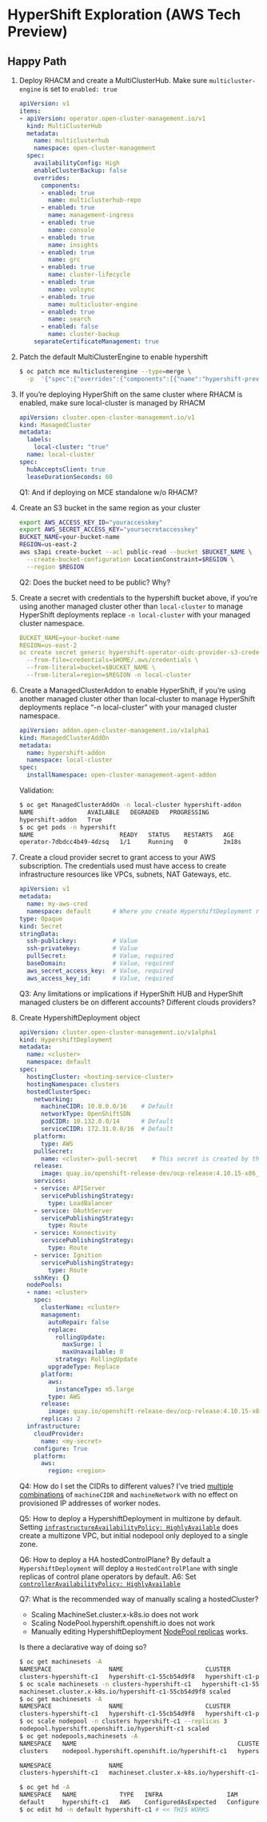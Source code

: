 # HyperShift Exploration (AWS Tech Preview)

## Happy Path

1. Deploy RHACM and create a MultiClusterHub. Make sure `multicluster-engine` is set to `enabled: true`

    ```yaml
    apiVersion: v1
    items:
    - apiVersion: operator.open-cluster-management.io/v1
      kind: MultiClusterHub
      metadata:
        name: multiclusterhub
        namespace: open-cluster-management
      spec:
        availabilityConfig: High
        enableClusterBackup: false
        overrides:
          components:
          - enabled: true
            name: multiclusterhub-repo
          - enabled: true
            name: management-ingress
          - enabled: true
            name: console
          - enabled: true
            name: insights
          - enabled: true
            name: grc
          - enabled: true
            name: cluster-lifecycle
          - enabled: true
            name: volsync
          - enabled: true
            name: multicluster-engine
          - enabled: true
            name: search
          - enabled: false
            name: cluster-backup
        separateCertificateManagement: true
    ```

2. Patch the default MultiClusterEngine to enable hypershift

    ```bash
    $ oc patch mce multiclusterengine --type=merge \
      -p  '{"spec":{"overrides":{"components":[{"name":"hypershift-preview" "enabled": true}]}}}'
    ```

3. If you’re deploying HyperShift on the same cluster where RHACM is enabled, make sure local-cluster is managed by RHACM

    ```yaml
    apiVersion: cluster.open-cluster-management.io/v1
    kind: ManagedCluster
    metadata:
      labels:
        local-cluster: "true"
      name: local-cluster
    spec:
      hubAcceptsClient: true
      leaseDurationSeconds: 60
    ```

    Q1: And if deploying on MCE standalone w/o RHACM?

4. Create an S3 bucket in the same region as your cluster

    ```bash
    export AWS_ACCESS_KEY_ID="youraccesskey"
    export AWS_SECRET_ACCESS_KEY="yoursecretaccesskey"
    BUCKET_NAME=your-bucket-name
    REGION=us-east-2
    aws s3api create-bucket --acl public-read --bucket $BUCKET_NAME \
      --create-bucket-configuration LocationConstraint=$REGION \
      --region $REGION
    ```

    Q2: Does the bucket need to be public? Why?

5. Create a secret with credentials to the hypershift bucket above, if you’re using another managed cluster other than `local-cluster` to manage HyperShift deployments replace `-n local-cluster` with your managed cluster namespace.

    ```yaml
    BUCKET_NAME=your-bucket-name
    REGION=us-east-2
    oc create secret generic hypershift-operator-oidc-provider-s3-credentials \
      --from-file=credentials=$HOME/.aws/credentials \
      --from-literal=bucket=$BUCKET_NAME \
      --from-literal=region=$REGION -n local-cluster
    ```

6. Create a ManagedClusterAddon to enable HyperShift, if you’re using another managed cluster other than local-cluster to manage HyperShift deployments replace “-n local-cluster” with your managed cluster namespace.

    ```yaml
    apiVersion: addon.open-cluster-management.io/v1alpha1
    kind: ManagedClusterAddOn
    metadata:
      name: hypershift-addon
      namespace: local-cluster
    spec:
      installNamespace: open-cluster-management-agent-addon
    ```

    Validation:
    ```bash
    $ oc get ManagedClusterAddOn -n local-cluster hypershift-addon
    NAME               AVAILABLE   DEGRADED   PROGRESSING
    hypershift-addon   True
    $ oc get pods -n hypershift
    NAME                        READY   STATUS    RESTARTS   AGE
    operator-7dbdcc4b49-4dzsq   1/1     Running   0          2m18s
    ```

7. Create a cloud provider secret to grant access to your AWS subscription.  The credentials used must have access to create infrastructure resources like VPCs, subnets, NAT Gateways, etc.

    ```yaml
    apiVersion: v1
    metadata:
      name: my-aws-cred
      namespace: default      # Where you create HypershiftDeployment resources
    type: Opaque
    kind: Secret
    stringData:
      ssh-publickey:          # Value
      ssh-privatekey:         # Value
      pullSecret:             # Value, required
      baseDomain:             # Value, required
      aws_secret_access_key:  # Value, required
      aws_access_key_id:      # Value, required
    ```

    Q3:  Any limitations or implications if HyperShift HUB and HyperShift managed clusters be on different accounts? Different clouds providers?

8. Create HypershiftDeployment object
    ```yaml
    apiVersion: cluster.open-cluster-management.io/v1alpha1
    kind: HypershiftDeployment
    metadata:
      name: <cluster>
      namespace: default
    spec:
      hostingCluster: <hosting-service-cluster>
      hostingNamespace: clusters
      hostedClusterSpec:
        networking:
          machineCIDR: 10.0.0.0/16    # Default
          networkType: OpenShiftSDN
          podCIDR: 10.132.0.0/14      # Default
          serviceCIDR: 172.31.0.0/16  # Default
        platform:
          type: AWS
        pullSecret:
          name: <cluster>-pull-secret    # This secret is created by the controller
        release:
          image: quay.io/openshift-release-dev/ocp-release:4.10.15-x86_64  # Default
        services:
        - service: APIServer
          servicePublishingStrategy:
            type: LoadBalancer
        - service: OAuthServer
          servicePublishingStrategy:
            type: Route
        - service: Konnectivity
          servicePublishingStrategy:
            type: Route
        - service: Ignition
          servicePublishingStrategy:
            type: Route
        sshKey: {}
      nodePools:
      - name: <cluster>
        spec:
          clusterName: <cluster>
          management:
            autoRepair: false
            replace:
              rollingUpdate:
                maxSurge: 1
                maxUnavailable: 0
              strategy: RollingUpdate
            upgradeType: Replace
          platform:
            aws:
              instanceType: m5.large
            type: AWS
          release:
            image: quay.io/openshift-release-dev/ocp-release:4.10.15-x86_64 # Default
          replicas: 2
      infrastructure:
        cloudProvider:
          name: <my-secret>
        configure: True
        platform:
          aws:
            region: <region>
    ```

    Q4: How do I set the CIDRs to different values?  I've tried [multiple combinations](https://github.com/ncolon/hypershift-exploration/blob/main/04-hypershift-c2.yaml#L14-L23) of `machineCIDR` and `machineNetwork` with no effect on provisioned IP addresses of worker nodes.

    Q5: How to deploy a HypershiftDeployment in multizone by default. Setting [`infrastructureAvailabilityPolicy: HighlyAvailable`](https://github.com/ncolon/hypershift-exploration/blob/main/04-hypershift-c2.yaml#L10) does create a multizone VPC, but initial nodepool only deployed to a single zone.

    Q6: How to deploy a HA hostedControlPlane?  By default a `HypershiftDeployment` will deploy a `HostedControlPlane` with single replicas of control plane operators by default.
    A6: Set [`controllerAvailabilityPolicy: HighlyAvailable`](https://github.com/ncolon/hypershift-exploration/blob/main/04-hypershift-c2.yaml#L11)

    Q7: What is the recommended way of manually scaling a hostedCluster?

    - Scaling MachineSet.cluster.x-k8s.io does not work
    - Scaling NodePool.hypershift.openshift.io does not work
    - Manually editing HypershiftDeployment [NodePool replicas](https://github.com/ncolon/hypershift-exploration/blob/main/04-hypershift-c2.yaml#L47) works.

    Is there a declarative way of doing so?
    
    ```bash
    $ oc get machinesets -A                                                           
    NAMESPACE                NAME                       CLUSTER               REPLICAS   READY   AVAILABLE   AGE   VERSION
    clusters-hypershift-c1   hypershift-c1-55cb54d9f8   hypershift-c1-p4zf8   2          2       2           22m   4.10.15
    $ oc scale machinesets -n clusters-hypershift-c1   hypershift-c1-55cb54d9f8 --replicas 3          
    machineset.cluster.x-k8s.io/hypershift-c1-55cb54d9f8 scaled
    $ oc get machinesets -A              
    NAMESPACE                NAME                       CLUSTER               REPLICAS   READY   AVAILABLE   AGE   VERSION
    clusters-hypershift-c1   hypershift-c1-55cb54d9f8   hypershift-c1-p4zf8   3          2       2           27m   4.10.15
    $ oc scale nodepool -n clusters hypershift-c1 --replicas 3                              
    nodepool.hypershift.openshift.io/hypershift-c1 scaled
    $ oc get nodepools,machinesets -A                         
    NAMESPACE   NAME                                             CLUSTER         DESIRED NODES   CURRENT NODES   AUTOSCALING   AUTOREPAIR   VERSION   UPDATINGVERSION   UPDATINGCONFIG   MESSAGE
    clusters    nodepool.hypershift.openshift.io/hypershift-c1   hypershift-c1   2               2               False         False        4.10.15                                      

    NAMESPACE                NAME                                                   CLUSTER               REPLICAS   READY   AVAILABLE   AGE   VERSION
    clusters-hypershift-c1   machineset.cluster.x-k8s.io/hypershift-c1-55cb54d9f8   hypershift-c1-p4zf8   2          2       2           29m   4.10.15

    $ oc get hd -A                   
    NAMESPACE   NAME            TYPE   INFRA                  IAM                    MANIFESTWORK           PROVIDER REF   PROGRESS    AVAILABLE
    default     hypershift-c1   AWS    ConfiguredAsExpected   ConfiguredAsExpected   ConfiguredAsExpected   AsExpected     Completed   True
    $ oc edit hd -n default hypershift-c1 # << THIS WORKS
    ```